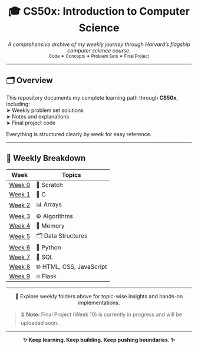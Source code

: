 <h1 align="center">🎓 CS50x: Introduction to Computer Science</h1>

<p align="center">
  <em>A comprehensive archive of my weekly journey through Harvard’s flagship computer science course.</em><br>
  <sub>Code ✦ Concepts ✦ Problem Sets ✦ Final Project</sub>
</p>

---

## 🗂 Overview

This repository documents my complete learning path through **CS50x**, including:  
➤ Weekly problem set solutions  
➤ Notes and explanations  
➤ Final project code  

Everything is structured clearly by week for easy reference.

---

## 📅 Weekly Breakdown

| Week | Topics |
|:----:|--------|
| [Week 0](https://github.com/grvsnh/cs50/tree/main/CS50x_Introduction_to_Computer_Science/week_0) | 🧩 Scratch |
| [Week 1](https://github.com/grvsnh/cs50/tree/main/CS50x_Introduction_to_Computer_Science/week_1) | 🔣 C |
| [Week 2](https://github.com/grvsnh/cs50/tree/main/CS50x_Introduction_to_Computer_Science/week_2) | 📊 Arrays |
| [Week 3](https://github.com/grvsnh/cs50/tree/main/CS50x_Introduction_to_Computer_Science/week_3) | ⚙️ Algorithms |
| [Week 4](https://github.com/grvsnh/cs50/tree/main/CS50x_Introduction_to_Computer_Science/week_4) | 🧠 Memory |
| [Week 5](https://github.com/grvsnh/cs50/tree/main/CS50x_Introduction_to_Computer_Science/week_5) | 🗂️ Data Structures |
| [Week 6](https://github.com/grvsnh/cs50/tree/main/CS50x_Introduction_to_Computer_Science/week_6) | 🐍 Python |
| [Week 7](https://github.com/grvsnh/cs50/tree/main/CS50x_Introduction_to_Computer_Science/week_7) | 🧾 SQL |
| [Week 8](https://github.com/grvsnh/cs50/tree/main/CS50x_Introduction_to_Computer_Science/week_8) | 🌐 HTML, CSS, JavaScript |
| [Week 9](https://github.com/grvsnh/cs50/tree/main/CS50x_Introduction_to_Computer_Science/week_9) | 🔥 Flask |

---

<p align="center">
  🧭 Explore weekly folders above for topic-wise insights and hands-on implementations.
</p>

> ⏳ <strong>Note:</strong> Final Project (Week 10) is currently in progress and will be uploaded soon.

---

<p align="center">
  <strong>✨ Keep learning. Keep building. Keep pushing boundaries. ✨</strong>
</p>
